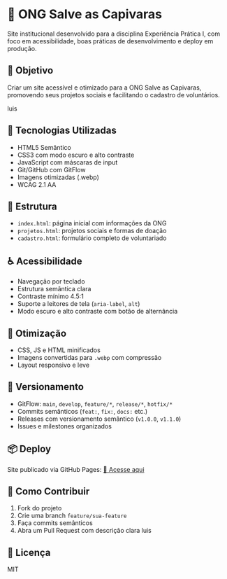 # 🐾 ONG Salve as Capivaras

Site institucional desenvolvido para a disciplina Experiência Prática I, com foco em acessibilidade, boas práticas de desenvolvimento e deploy em produção.

## 🎯 Objetivo

Criar um site acessível e otimizado para a ONG Salve as Capivaras, promovendo seus projetos sociais e facilitando o cadastro de voluntários.

luis



## 🧰 Tecnologias Utilizadas

- HTML5 Semântico
- CSS3 com modo escuro e alto contraste
- JavaScript com máscaras de input
- Git/GitHub com GitFlow
- Imagens otimizadas (.webp)
- WCAG 2.1 AA

## 📁 Estrutura

- `index.html`: página inicial com informações da ONG
- `projetos.html`: projetos sociais e formas de doação
- `cadastro.html`: formulário completo de voluntariado

## ♿ Acessibilidade

- Navegação por teclado
- Estrutura semântica clara
- Contraste mínimo 4.5:1
- Suporte a leitores de tela (`aria-label`, `alt`)
- Modo escuro e alto contraste com botão de alternância

## 🚀 Otimização

- CSS, JS e HTML minificados
- Imagens convertidas para `.webp` com compressão
- Layout responsivo e leve

## 🔀 Versionamento

- GitFlow: `main`, `develop`, `feature/*`, `release/*`, `hotfix/*`
- Commits semânticos (`feat:`, `fix:`, `docs:` etc.)
- Releases com versionamento semântico (`v1.0.0`, `v1.1.0`)
- Issues e milestones organizados

## 📦 Deploy

Site publicado via GitHub Pages: [🔗 Acesse aqui](https://seuusuario.github.io/salve-as-capivaras)

## 🤝 Como Contribuir

1. Fork do projeto
2. Crie uma branch `feature/sua-feature`
3. Faça commits semânticos
4. Abra um Pull Request com descrição clara
luis
## 📃 Licença

MIT
